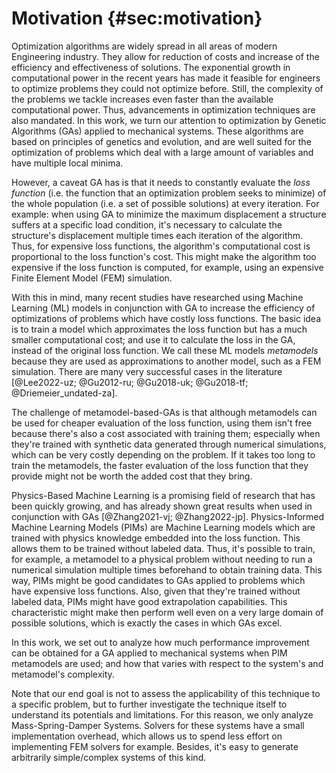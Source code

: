 # Motivation {#sec:motivation}

Optimization algorithms are widely spread in all areas of modern Engineering
industry. They allow for reduction of costs and increase of the efficiency and
effectiveness of solutions. The exponential growth in computational power in the
recent years has made it feasible for engineers to optimize problems they could
not optimize before. Still, the complexity of the problems we tackle increases
even faster than the available computational power. Thus, advancements in
optimization techniques are also mandated. In this work, we turn our attention
to optimization by Genetic Algorithms (GAs) applied to mechanical systems. These
algorithms are based on principles of genetics and evolution, and are well
suited for the optimization of problems which deal with a large amount of
variables and have multiple local minima.

However, a caveat GA has is that it needs to constantly evaluate the *loss
function* (i.e. the function that an optimization problem seeks to minimize) of
the whole population (i.e. a set of possible solutions) at every iteration. For
example: when using GA to minimize the maximum displacement a structure suffers
at a specific load condition, it's necessary to calculate the structure's
displacement multiple times each iteration of the algorithm. Thus, for expensive
loss functions, the algorithm's computational cost is proportional to the loss
function's cost. This might make the algorithm too expensive if the loss
function is computed, for example, using an expensive Finite Element Model (FEM)
simulation.

With this in mind, many recent studies have researched using Machine Learning
(ML) models in conjunction with GA to increase the efficiency of optimizations
of problems which have costly loss functions. The basic idea is to train a model
which approximates the loss function but has a much smaller computational cost;
and use it to calculate the loss in the GA, instead of the original loss
function. We call these ML models *metamodels* because they are used as
approximations to another model, such as a FEM simulation. There are many very
successful cases in the literature [@Lee2022-uz; @Gu2012-ru; @Gu2018-uk;
@Gu2018-tf; @Driemeier_undated-za].

The challenge of metamodel-based-GAs is that although metamodels can be used for cheaper
evaluation of the loss function, using them isn't free because there's also a
cost associated with training them; especially when they're trained with
synthetic data generated through numerical simulations, which can be very costly
depending on the problem. If it takes too long to train the metamodels, the
faster evaluation of the loss function that they provide might not be worth the
added cost that they bring.

Physics-Based Machine Learning is a promising field of research that has been
quickly growing, and has already shown great results when used in conjunction with GAs
[@Zhang2021-vj; @Zhang2022-jp]. Physics-Informed Machine Learning Models (PIMs)
are Machine Learning models which are trained with physics knowledge embedded
into the loss function. This allows them to be trained without labeled data.
Thus, it's possible to train, for example, a metamodel to a physical problem
without needing to run a numerical simulation multiple times beforehand to
obtain training data. This way, PIMs might be good candidates to GAs applied to
problems which have expensive loss functions. Also, given that they're trained
without labeled data, PIMs might have good extrapolation capabilities. This
characteristic might make then perform well even on a very large domain of
possible solutions, which is exactly the cases in which GAs excel.

In this work, we set out to analyze how much performance improvement can be
obtained for a GA applied to mechanical systems when PIM metamodels are used;
and how that varies with respect to the system's and metamodel's complexity.

Note that our end goal is not to assess the applicability of this technique to a
specific problem, but to further investigate the technique itself to understand
its potentials and limitations. For this reason, we only analyze
Mass-Spring-Damper Systems. Solvers for these systems have a small
implementation overhead, which allows us to spend less effort on implementing
FEM solvers for example. Besides, it's easy to generate arbitrarily
simple/complex systems of this kind.
